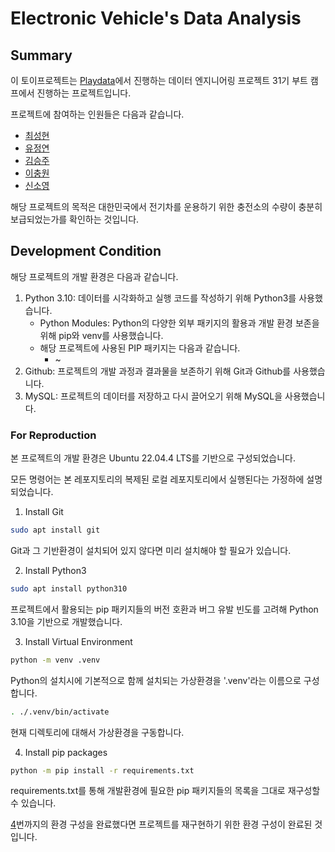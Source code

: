# Electronic Vehicle's Data Analysis

## Summary
이 토이프로젝트는 [Playdata](https://playdata.io)에서 진행하는 데이터 엔지니어링 프로젝트 31기 부트 캠프에서 진행하는 프로젝트입니다.

프로젝트에 참여하는 인원들은 다음과 같습니다.
- [최성현](https://github.com/S0rrow)
- [유정연](https://github.com/yjyj989812)
- [김승주](https://github.com/tmdwnabc)
- [이충원](https://github.com/cw3714)
- [신소영](https://github.com/soyoungshin1)

해당 프로젝트의 목적은 대한민국에서 전기차를 운용하기 위한 충전소의 수량이 충분히 보급되었는가를 확인하는 것입니다.


## Development Condition
해당 프로젝트의 개발 환경은 다음과 같습니다.

1. Python 3.10: 데이터를 시각화하고 실행 코드를 작성하기 위해 Python3를 사용했습니다.   
    - Python Modules: Python의 다양한 외부 패키지의 활용과 개발 환경 보존을 위해 pip와 venv를 사용했습니다.
    - 해당 프로젝트에 사용된 PIP 패키지는 다음과 같습니다.
        - ~
2. Github: 프로젝트의 개발 과정과 결과물을 보존하기 위해 Git과 Github를 사용했습니다.
3. MySQL: 프로젝트의 데이터를 저장하고 다시 끌어오기 위해 MySQL을 사용했습니다.


### For Reproduction
본 프로젝트의 개발 환경은 Ubuntu 22.04.4 LTS를 기반으로 구성되었습니다.

모든 명령어는 본 레포지토리의 복제된 로컬 레포지토리에서 실행된다는 가정하에 설명되었습니다.

1. Install Git
```bash
sudo apt install git
```
Git과 그 기반환경이 설치되어 있지 않다면 미리 설치해야 할 필요가 있습니다.

2. Install Python3
```bash
sudo apt install python310
```
프로젝트에서 활용되는 pip 패키지들의 버전 호환과 버그 유발 빈도를 고려해 Python 3.10을 기반으로 개발했습니다.

3. Install Virtual Environment
```bash
python -m venv .venv
```
Python의 설치시에 기본적으로 함께 설치되는 가상환경을 '.venv'라는 이름으로 구성합니다.

```bash
. ./.venv/bin/activate
```
현재 디렉토리에 대해서 가상환경을 구동합니다.

4. Install pip packages
```bash
python -m pip install -r requirements.txt
```
requirements.txt를 통해 개발환경에 필요한 pip 패키지들의 목록을 그대로 재구성할 수 있습니다.

[4](#for-reproduction-4)번까지의 환경 구성을 완료했다면 프로젝트를 재구현하기 위한 환경 구성이 완료된 것입니다.


